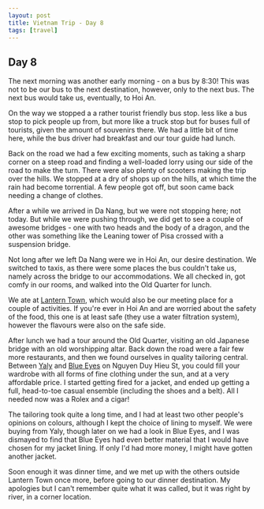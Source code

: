 ```yaml
---
layout: post
title: Vietnam Trip - Day 8
tags: [travel]
---
```


## Day 8

The next morning was another early morning - on a bus by 8:30! This was not to be our bus to the next destination, however, only to the next bus. The next bus would take us, eventually, to Hoi An.

On the way we stopped a a rather tourist friendly bus stop. less like a bus stop to pick people up from, but more like a truck stop but for buses full of tourists, given the amount of souvenirs there. We had a little bit of time here, while the bus driver had breakfast and our tour guide had lunch.

Back on the road we had a few exciting moments, such as taking a sharp corner on a steep road and finding a well-loaded lorry using our side of the road to make the turn. There were also plenty of scooters making the trip over the hills. We stopped at a dry of shops up on the hills, at which time the rain had become torrential. A few people got off, but soon came back needing a change of clothes.

After a while we arrived in Da Nang, but we were not stopping here; not today. But while we were pushing through, we did get to see a couple of awesome bridges - one with two heads and the body of a dragon, and the other was something like the Leaning tower of Pisa crossed with a suspension bridge.

Not long after we left Da Nang were we in Hoi An, our desire destination. We switched to taxis, as there were some places the bus couldn't take us, namely across the bridge to our accommodations. We all checked in, got comfy in our rooms, and walked into the Old Quarter for lunch.

We ate at [Lantern Town]( http://lanterntown.com ), which would also be our meeting place for a couple of activities. If you're ever in Hoi An and are worried about the safety of the food, this one is at least safe (they use a water filtration system), however the flavours were also on the safe side.

After lunch we had a tour around the Old Quarter, visiting an old Japanese bridge with an old worshipping altar. Back down the road were a fair few more restaurants, and then we found ourselves in quality tailoring central. Between [Yaly]( http://yalycouture.com/index.php?lang=en ) and [Blue Eyes]( http://www.tripadvisor.com/Attraction_Review-g298082-d3494128-Reviews-Blue_Eye_Tailor-Hoi_An_Quang_Nam_Province.html ) on  Nguyen Duy Hieu St, you could fill your wardrobe with all forms of fine clothing under the sun, and at a very affordable price. I started getting fired for a jacket, and ended up getting a full, head-to-toe  casual ensemble (including the shoes and a belt). All I needed now was a Rolex and a cigar!

The tailoring took quite a long time, and I had at least two other people's opinions on colours, although I kept the choice of lining to myself. We were buying from Yaly, though later on we had a look in Blue Eyes, and I was dismayed to find that Blue Eyes had even better material that I would have chosen for my jacket lining. If only I'd had more money, I might have gotten another jacket.

Soon enough it was dinner time, and we met up with the others outside Lantern Town once more, before going to our dinner destination. My apologies but I can't remember quite what it was called, but it was right by river, in a corner location.
